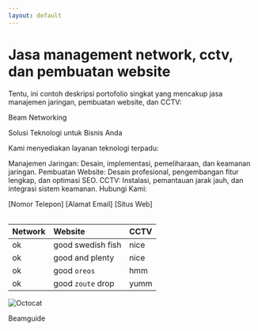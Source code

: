 ```yaml
---
layout: default
---
```



# Jasa management network, cctv, dan pembuatan website

Tentu, ini contoh deskripsi portofolio singkat yang mencakup jasa manajemen jaringan, pembuatan website, dan CCTV:

Beam Networking

Solusi Teknologi untuk Bisnis Anda

Kami menyediakan layanan teknologi terpadu:

Manajemen Jaringan: Desain, implementasi, pemeliharaan, dan keamanan jaringan.
Pembuatan Website: Desain profesional, pengembangan fitur lengkap, dan optimasi SEO.
CCTV: Instalasi, pemantauan jarak jauh, dan integrasi sistem keamanan.
Hubungi Kami:

[Nomor Telepon]
[Alamat Email]
[Situs Web]

###### 
| Network        | Website          | CCTV |
|:-------------|:------------------|:------|
| ok           | good swedish fish | nice  |
| ok           | good and plenty   | nice  |
| ok           | good `oreos`      | hmm   |
| ok           | good `zoute` drop | yumm  |


![Octocat](https://github.githubassets.com/images/icons/emoji/octocat.png)


<dl>
<dt>Beamguide</dt>
</dl>


